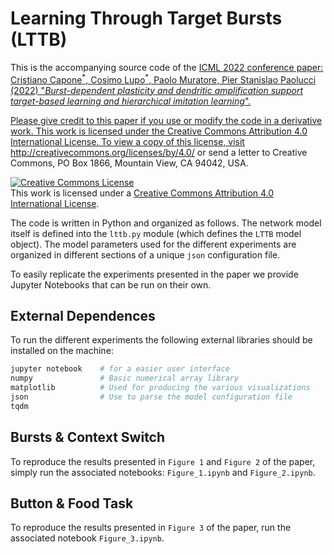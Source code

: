# Learning Through Target Bursts (LTTB)

This is the accompanying source code of the <a href="https://proceedings.mlr.press/v162/capone22b.html"> ICML 2022 conference paper: Cristiano Capone<sup>\*</sup>, Cosimo Lupo<sup>\*</sup>, Paolo Muratore, Pier Stanislao Paolucci (2022) "*Burst-dependent plasticity and dendritic amplification support target-based learning and hierarchical imitation learning*".

Please give credit to this paper if you use or modify the code in a derivative work. This work is licensed under the Creative Commons Attribution 4.0 International License. To view a copy of this license, visit http://creativecommons.org/licenses/by/4.0/ or send a letter to Creative Commons, PO Box 1866, Mountain View, CA 94042, USA.

<a rel="license" href="http://creativecommons.org/licenses/by/4.0/"><img alt="Creative Commons License" style="border-width:0" src="https://i.creativecommons.org/l/by/4.0/88x31.png" /></a><br />This work is licensed under a <a rel="license" href="http://creativecommons.org/licenses/by/4.0/">Creative Commons Attribution 4.0 International License</a>.

The code is written in Python and organized as follows. The network model itself is defined into the `lttb.py` module (which defines the `LTTB` model object). The model parameters used for the different experiments are organized in different sections of a unique `json` configuration file.

To easily replicate the experiments presented in the paper we provide Jupyter Notebooks that can be run on their own.

## External Dependences
To run the different experiments the following external libraries should be installed on the machine:

```python
jupyter notebook    # for a easier user interface
numpy               # Basic numerical array library
matplotlib          # Used for producing the various visualizations
json                # Use to parse the model configuration file
tqdm
```

## Bursts & Context Switch

To reproduce the results presented in `Figure 1` and `Figure 2` of the paper, simply run the associated notebooks: `Figure_1.ipynb` and `Figure_2.ipynb`.

## Button & Food Task

To reproduce the results presented in `Figure 3` of the paper, run the associated notebook `Figure_3.ipynb`.
